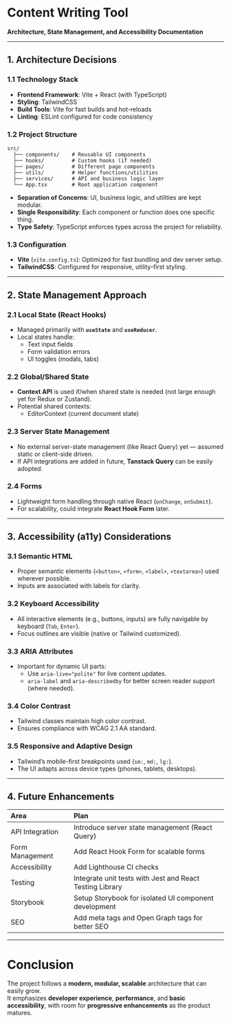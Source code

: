 
# Content Writing Tool
**Architecture, State Management, and Accessibility Documentation**

---

## 1. Architecture Decisions

### 1.1 Technology Stack
- **Frontend Framework**: Vite + React (with TypeScript)
- **Styling**: TailwindCSS
- **Build Tools**: Vite for fast builds and hot-reloads
- **Linting**: ESLint configured for code consistency

### 1.2 Project Structure
```plaintext
src/
  ├── components/    # Reusable UI components
  ├── hooks/         # Custom hooks (if needed)
  ├── pages/         # Different page components
  ├── utils/         # Helper functions/utilities
  ├── services/      # API and business logic layer
  └── App.tsx        # Root application component
```
- **Separation of Concerns**: UI, business logic, and utilities are kept modular.
- **Single Responsibility**: Each component or function does one specific thing.
- **Type Safety**: TypeScript enforces types across the project for reliability.

### 1.3 Configuration
- **Vite** (`vite.config.ts`): Optimized for fast bundling and dev server setup.
- **TailwindCSS**: Configured for responsive, utility-first styling.

---

## 2. State Management Approach

### 2.1 Local State (React Hooks)
- Managed primarily with **`useState`** and **`useReducer`**.
- Local states handle:
  - Text input fields
  - Form validation errors
  - UI toggles (modals, tabs)

### 2.2 Global/Shared State
- **Context API** is used if/when shared state is needed (not large enough yet for Redux or Zustand).
- Potential shared contexts:
  - EditorContext (current document state)

### 2.3 Server State Management
- No external server-state management (like React Query) yet — assumed static or client-side driven.
- If API integrations are added in future, **Tanstack Query** can be easily adopted.

### 2.4 Forms
- Lightweight form handling through native React (`onChange`, `onSubmit`).
- For scalability, could integrate **React Hook Form** later.

---

## 3. Accessibility (a11y) Considerations

### 3.1 Semantic HTML
- Proper semantic elements (`<button>`, `<form>`, `<label>`, `<textarea>`) used wherever possible.
- Inputs are associated with labels for clarity.

### 3.2 Keyboard Accessibility
- All interactive elements (e.g., buttons, inputs) are fully navigable by keyboard (`Tab`, `Enter`).
- Focus outlines are visible (native or Tailwind customized).

### 3.3 ARIA Attributes
- Important for dynamic UI parts:
  - Use `aria-live="polite"` for live content updates.
  - `aria-label` and `aria-describedby` for better screen reader support (where needed).

### 3.4 Color Contrast
- Tailwind classes maintain high color contrast.
- Ensures compliance with WCAG 2.1 AA standard.

### 3.5 Responsive and Adaptive Design
- Tailwind’s mobile-first breakpoints used (`sm:`, `md:`, `lg:`).
- The UI adapts across device types (phones, tablets, desktops).

---

## 4. Future Enhancements

| Area | Plan |
|:----|:----|
| API Integration | Introduce server state management (React Query) |
| Form Management | Add React Hook Form for scalable forms |
| Accessibility | Add Lighthouse CI checks |
| Testing | Integrate unit tests with Jest and React Testing Library |
| Storybook | Setup Storybook for isolated UI component development |
| SEO | Add meta tags and Open Graph tags for better SEO |

---

# Conclusion
The project follows a **modern, modular, scalable** architecture that can easily grow.  
It emphasizes **developer experience**, **performance**, and **basic accessibility**, with room for **progressive enhancements** as the product matures.
